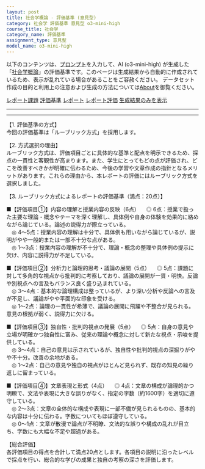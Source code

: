 ```yaml
---
layout: post
title: 社会学概論 - 評価基準 (意見型)
category: 社会学 評価基準 意見型 o3-mini-high
course_title: 社会学
category_name: 評価基準
assignment_type: 意見型
model_name: o3-mini-high
---
```


以下のコンテンツは、[プロンプト](https://github.com/takedatoshiyuki/synthetic_assignments/tree/main/generated/社会学/o3-mini-high/prompt_評価基準-意見型.md)を入力して、AI (o3-mini-high) が生成した「[社会学概論](/contents/社会学/)」の評価基準です。このページは生成結果から自動的に作成されているため、表示が乱れている場合があることをご容赦ください。
データセット作成の目的と利用上の注意および生成の方法については[About](/About)を御覧ください。

[レポート課題](../レポート課題-意見型)
[評価基準](../評価基準-意見型)
[レポート](../レポート-意見型)
[レポート評価](../レポート評価-意見型)
[生成結果のみを表示](https://github.com/takedatoshiyuki/synthetic_assignments/tree/main/generated/社会学/o3-mini-high/評価基準-意見型.md)
  

***
***
  
【1. 評価基準の方式】  
今回の評価基準は「ルーブリック方式」を採用します。

【2. 方式選択の理由】  
ルーブリック方式は、評価項目ごとに具体的な基準と配点を明示できるため、採点の一貫性と客観性が高まります。また、学生にとってもどの点が評価され、どこを改善すべきかが明確に伝わるため、今後の学習や文章作成の指針となるメリットがあります。これらの理由から、本レポートの評価にはルーブリック方式を選択しました。

【3. ルーブリック方式によるレポートの評価基準（満点：20点）】

■【評価項目①】内容の理解と授業内容の反映（6点）
 ◎ 6点：授業で扱った主要な理論・概念やテーマを深く理解し、具体例や自身の体験を効果的に絡めながら論じている。論述の説得力が際立っている。  
 ◎ 4～5点：授業内容の理解は十分で、具体例も用いながら論じているが、説明がやや一般的または一部不十分な点がある。  
 ◎ 1～3点：授業内容の理解が不十分で、理論・概念の整理や具体例の提示に欠け、内容に説得力が不足している。

■【評価項目②】分析力と論理的思考・議論の展開（5点）
 ◎ 5点：課題に対して多角的な視点から批判的に考察しており、議論の展開が一貫・明快。反論や別視点への言及もバランス良く盛り込まれている。  
 ◎ 3～4点：基本的な論理構成は整っているが、より深い分析や反論への言及が不足し、議論がやや平面的な印象を受ける。  
 ◎ 1～2点：論理の一貫性が希薄で、議論の展開に飛躍や不整合が見られる。意見の根拠が弱く、説得力に欠ける。

■【評価項目③】独自性・批判的視点の発展（5点）
 ◎ 5点：自身の意見や立場が明確かつ独自性に富み、従来の理論や概念に対して新たな視点・示唆を提供している。  
 ◎ 3～4点：自己の意見は示されているが、独自性や批判的視点の深掘りがやや不十分。改善の余地がある。  
 ◎ 1～2点：自己の意見や独自の視点がほとんど見られず、既存の知見の繰り返しに留まっている。

■【評価項目④】文章表現と形式（4点）
 ◎ 4点：文章の構成が論理的かつ明瞭で、文法や表現に大きな誤りがなく、指定の字数（約1600字）を適切に遵守している。  
 ◎ 2～3点：文章の全体的な構成や表現に一部不備が見られるものの、基本的な内容は十分に伝わる。字数についてもほぼ遵守している。  
 ◎ 0～1点：文章が散漫で論点が不明瞭、文法的な誤りや構成の乱れが目立ち、字数にも大幅な不足や超過がある。

【総合評価】  
各評価項目の得点を合計して満点20点とします。各項目の説明に沿ったレベルで採点を行い、総合的な学びの成果と独自の考察の深さを評価します。
